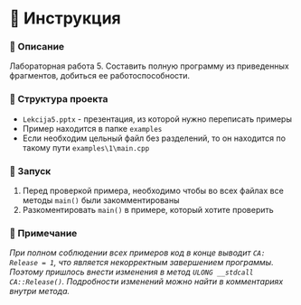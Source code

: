 # 📌 Инструкция

### 🔹 Описание
Лабораторная работа 5. Составить полную программу из приведенных фрагментов, добиться ее работоспособности.

### 📂 Структура проекта
- `Lekcija5.pptx` - презентация, из которой нужно переписать примеры
- Пример находится в папке `examples`
- Если необходим цельный файл без разделений, то он находится по такому пути `examples\1\main.cpp`

### 🚀 Запуск
1. Перед проверкой примера, необходимо чтобы во всех файлах все методы `main()` были закомментированы
2. Разкоментировать `main()` в примере, который хотите проверить

### 📄 Примечание
*При полном соблюдении всех примеров код в конце выводит `CA: Release = 1`, что является некорректным завершением программы. Поэтому пришлось внести изменения в метод `ULONG __stdcall CA::Release()`. Подробности изменений можно найти в комментариях внутри метода.*
